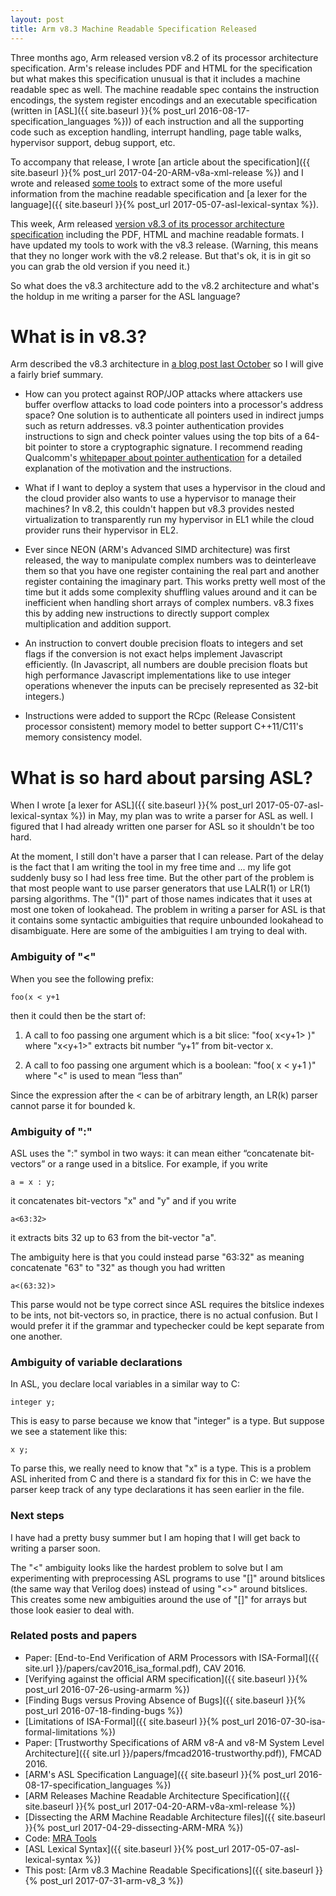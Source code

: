 ```yaml
---
layout: post
title: Arm v8.3 Machine Readable Specification Released
---
```


Three months ago, Arm released version v8.2 of its processor architecture
specification.  Arm's release includes PDF and HTML for the specification but
what makes this specification unusual is that it includes a machine readable
spec as well.  The machine readable spec contains the instruction encodings, the system register
encodings and an executable specification (written in
[ASL]({{ site.baseurl }}{% post_url 2016-08-17-specification_languages %}))
of each instruction and all the
supporting code such as exception handling, interrupt handling, page table
walks, hypervisor support, debug support, etc.

To accompany that release, I wrote
[an article about the specification]({{ site.baseurl }}{% post_url 2017-04-20-ARM-v8a-xml-release %})
and I wrote and released [some
tools](https://github.com/alastairreid/mra_tools) to extract some of the more
useful information from the machine readable specification
and [a lexer for the language]({{ site.baseurl }}{% post_url 2017-05-07-asl-lexical-syntax %}).

This week, Arm released [version v8.3 of its processor architecture
specification](https://developer.arm.com/products/architecture/a-profile/exploration-tools)
including the PDF, HTML and machine readable formats.  I have updated my tools
to work with the v8.3 release.  (Warning, this means that they no longer work
with the v8.2 release.  But that's ok, it is in git so you can grab the
old version if you need it.)

So what does the v8.3 architecture add to the v8.2 architecture
and what's the holdup in me writing a parser for the ASL
language?

# What is in v8.3?

Arm described the v8.3 architecture in
[a blog post last October](https://community.arm.com/processors/b/blog/posts/armv8-a-architecture-2016-additions) so I will give a fairly brief summary.

* How can you protect against ROP/JOP attacks where attackers use buffer
  overflow attacks to load code pointers into a processor's address space?
  One solution is to authenticate all pointers used in indirect jumps such as
  return addresses.  v8.3 pointer authentication provides instructions to sign
  and check pointer values using the top bits of a 64-bit pointer to store
  a cryptographic signature.  I recommend reading Qualcomm's [whitepaper about
  pointer
  authentication](https://www.qualcomm.com/documents/whitepaper-pointer-authentication-armv83)
  for a detailed explanation of the motivation and the instructions.

* What if I want to deploy a system that uses a hypervisor in the cloud and
  the cloud provider also wants to use a hypervisor to manage their
  machines?  In v8.2, this couldn't happen but v8.3 provides
  nested virtualization to transparently run my hypervisor in EL1
  while the cloud provider runs their hypervisor in EL2.

* Ever since NEON (ARM's Advanced SIMD architecture) was first released, the
  way to manipulate complex numbers was to deinterleave them so that you have
  one register containing the real part and another register containing the
  imaginary part.  This works pretty well most of the time but it adds some
  complexity shuffling values around and it can be inefficient when handling
  short arrays of complex numbers.  v8.3 fixes this by adding new instructions
  to directly support complex multiplication and addition support.

* An instruction to convert double precision floats to integers and set flags
  if the conversion is not exact helps implement Javascript efficiently.  (In
  Javascript, all numbers are double precision floats but high performance
  Javascript implementations like to use integer operations whenever the
  inputs can be precisely represented as 32-bit integers.)

* Instructions were added to support the RCpc (Release Consistent processor
  consistent) memory model to better support C++11/C11's memory consistency model.

# What is so hard about parsing ASL?

When I wrote [a lexer for ASL]({{ site.baseurl }}{% post_url 2017-05-07-asl-lexical-syntax %}) in May, my plan was to write a parser for ASL as well.
I figured that I had already written one parser for ASL so it shouldn't be too hard.

At the moment, I still don't have a parser that I can release.
Part of the delay is the fact that I am writing the tool
in my free time and ... my life got suddenly busy so I had less free time.
But the other part of
the problem is that most people want to use parser generators that use LALR(1)
or LR(1) parsing algorithms.  The "(1)" part of those names indicates that
it uses at most one token of lookahead.  The problem in writing a parser
for ASL is that it contains some syntactic ambiguities that require
unbounded lookahead to disambiguate.
Here are some of the ambiguities I am trying to deal with.

### Ambiguity of "<"

When you see the following prefix:

    foo(x < y+1

then it could then be the start of:

1. A call to foo passing one argument which is a bit slice: "foo( x<y+1> )"
  where "x<y+1>" extracts bit number “y+1” from bit-vector x.

2. A call to foo passing one argument which is a boolean: "foo( x < y+1 )"
  where "<" is used to mean “less than”

Since the expression after the < can be of arbitrary length, an LR(k) parser cannot
parse it for bounded k.

### Ambiguity of ":"

ASL uses the ":" symbol in two ways: it can mean either “concatenate
bit-vectors” or a range used in a bitslice.  For example, if you write

    a = x : y;

it concatenates bit-vectors "x" and "y" and if you write

    a<63:32>

it extracts bits 32 up to 63 from the bit-vector "a".

The ambiguity here is that you could instead parse "63:32" as meaning
concatenate "63" to "32" as though you had written

    a<(63:32)>

This parse would not be type correct since ASL requires the bitslice indexes to
be ints, not bit-vectors so, in practice, there is no actual confusion.
But I would prefer it if the grammar and typechecker could be kept separate
from one another.


### Ambiguity of variable declarations

In ASL, you declare local variables in a similar way to C:

    integer y;

This is easy to parse because we know that "integer" is a type.
But suppose we see a statement like this:

    x y;

To parse this, we really need to know that "x" is a type.  This is a problem
ASL inherited from C and there is a standard fix for this in C: we have the
parser keep track of any type declarations it has seen earlier in the file.

### Next steps

I have had a pretty busy summer but I am hoping that I will get back to writing
a parser soon.

The "<" ambiguity looks like the hardest problem to solve but
I am experimenting with preprocessing ASL programs to use "[]" around bitslices
(the same way that Verilog does) instead of using "<>" around bitslices.  This
creates some new ambiguities around the use of "[]" for arrays but those
look easier to deal with.




### Related posts and papers

* Paper: [End-to-End Verification of ARM Processors with ISA-Formal]({{ site.url }}/papers/cav2016_isa_formal.pdf), CAV 2016.
* [Verifying against the official ARM specification]({{ site.baseurl }}{% post_url 2016-07-26-using-armarm %})
* [Finding Bugs versus Proving Absence of Bugs]({{ site.baseurl }}{% post_url 2016-07-18-finding-bugs %})
* [Limitations of ISA-Formal]({{ site.baseurl }}{% post_url 2016-07-30-isa-formal-limitations %})
* Paper: [Trustworthy Specifications of ARM v8-A and v8-M System Level Architecture]({{ site.url }}/papers/fmcad2016-trustworthy.pdf)), FMCAD 2016.
* [ARM's ASL Specification Language]({{ site.baseurl }}{% post_url 2016-08-17-specification_languages %})
* [ARM Releases Machine Readable Architecture Specification]({{ site.baseurl }}{% post_url 2017-04-20-ARM-v8a-xml-release %})
* [Dissecting the ARM Machine Readable Architecture files]({{ site.baseurl }}{% post_url 2017-04-29-dissecting-ARM-MRA %})
* Code: [MRA Tools](https://github.com/alastairreid/mra_tools)
* [ASL Lexical Syntax]({{ site.baseurl }}{% post_url 2017-05-07-asl-lexical-syntax %})
* This post: [Arm v8.3 Machine Readable Specifications]({{ site.baseurl }}{% post_url 2017-07-31-arm-v8_3 %})
